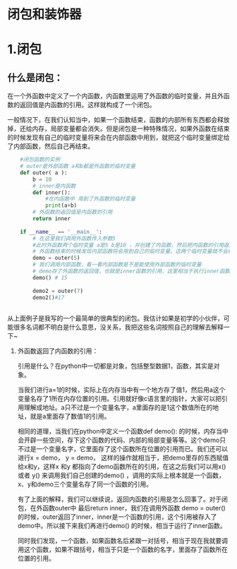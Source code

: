 # 闭包和装饰器

# 1.闭包

## 什么是闭包：

在一个外函数中定义了一个内函数，内函数里运用了外函数的临时变量，并且外函数的返回值是内函数的引用。这样就构成了一个闭包。

一般情况下，在我们认知当中，如果一个函数结束，函数的内部所有东西都会释放掉，还给内存，局部变量都会消失。但是闭包是一种特殊情况，如果外函数在结束的时候发现有自己的临时变量将来会在内部函数中用到，就把这个临时变量绑定给了内部函数，然后自己再结束。

```py
    #闭包函数的实例
    # outer是外部函数 a和b都是外函数的临时变量
    def outer( a ):
        b = 10
        # inner是内函数
        def inner():
            #在内函数中 用到了外函数的临时变量
            print(a+b)
        # 外函数的返回值是内函数的引用
        return inner
    
    if __name__ == '__main__':
        # 在这里我们调用外函数传入参数5
        #此时外函数两个临时变量 a是5 b是10 ，并创建了内函数，然后把内函数的引用返回存给了demo
        # 外函数结束的时候发现内部函数将会用到自己的临时变量，这两个临时变量就不会释放，会绑定给这个内部函数
        demo = outer(5)
        # 我们调用内部函数，看一看内部函数是不是能使用外部函数的临时变量
        # demo存了外函数的返回值，也就是inner函数的引用，这里相当于执行inner函数
        demo() # 15
    
        demo2 = outer(7)
        demo2()#17
             
```
从上面例子是我写的一个最简单的很典型的闭包。我估计如果是初学的小伙伴，可能很多名词都不明白是什么意思，没关系，我把这些名词按照自己的理解去解释一下~

1. 外函数返回了内函数的引用：
    
    引用是什么？在python中一切都是对象，包括整型数据1，函数，其实是对象。

    当我们进行a=1的时候，实际上在内存当中有一个地方存了值1，然后用a这个变量名存了1所在内存位置的引用。引用就好像c语言里的指针，大家可以把引用理解成地址。a只不过是一个变量名字，a里面存的是1这个数值所在的地址，就是a里面存了数值1的引用。

    相同的道理，当我们在python中定义一个函数def demo():  的时候，内存当中会开辟一些空间，存下这个函数的代码、内部的局部变量等等。这个demo只不过是一个变量名字，它里面存了这个函数所在位置的引用而已。我们还可以进行x = demo， y = demo， 这样的操作就相当于，把demo里存的东西赋值给x和y，这样x 和y 都指向了demo函数所在的引用，在这之后我们可以用x() 或者 y() 来调用我们自己创建的demo() ，调用的实际上根本就是一个函数，x、y和demo三个变量名存了同一个函数的引用。
    
    有了上面的解释，我们可以继续说，返回内函数的引用是怎么回事了。对于闭包，在外函数outer中 最后return inner，我们在调用外函数 demo = outer() 的时候，outer返回了inner，inner是一个函数的引用，这个引用被存入了demo中。所以接下来我们再进行demo() 的时候，相当于运行了inner函数。

    同时我们发现，一个函数，如果函数名后紧跟一对括号，相当于现在我就要调用这个函数，如果不跟括号，相当于只是一个函数的名字，里面存了函数所在位置的引用。


